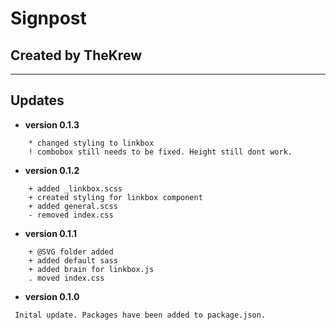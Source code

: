 # Signpost
## Created by TheKrew
 ---

## Updates
* **version 0.1.3**
```
    * changed styling to linkbox
    ! combobox still needs to be fixed. Height still dont work.
```

* **version 0.1.2**
```
    + added _linkbox.scss
    + created styling for linkbox component
    + added general.scss
    - removed index.css
```

* **version 0.1.1**
```
    + @SVG folder added
    + added default sass
    + added brain for linkbox.js
    . moved index.css

```
* **version 0.1.0**
```
 Inital update. Packages have been added to package.json.
```
